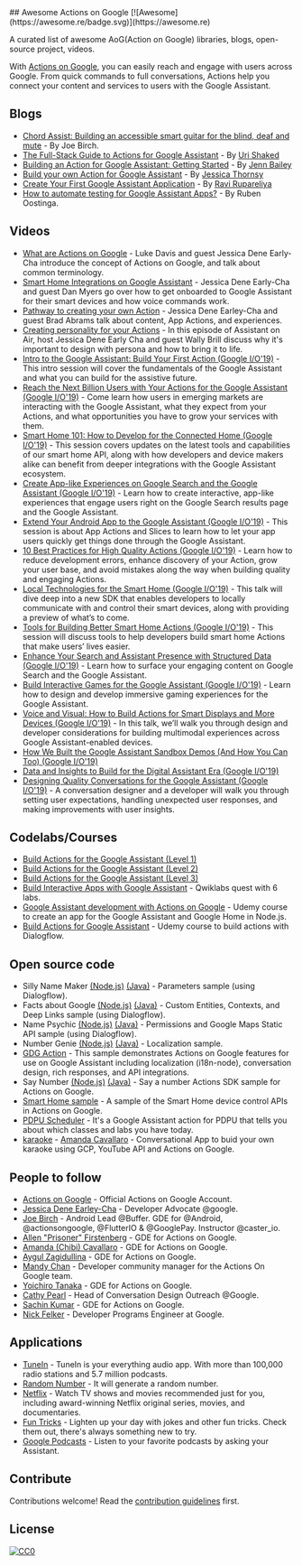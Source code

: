 <div class="github-widget" data-repo="ravirupareliya/awesome-actions-on-google"></div>
<script async src="https://pagead2.googlesyndication.com/pagead/js/adsbygoogle.js"></script><ins class="adsbygoogle" style="display:block" data-ad-client="ca-pub-6890694312814945" data-ad-slot="5473692530" data-ad-format="auto"  data-full-width-responsive="true"></ins><script>(adsbygoogle = window.adsbygoogle || []).push({});</script>
## Awesome Actions on Google  [![Awesome](https://awesome.re/badge.svg)](https://awesome.re)

A curated list of awesome AoG(Action on Google) libraries, blogs, open-source project, videos.

With [Actions on Google](https://developers.google.com/actions/), you can easily reach and engage with users across Google. From quick commands to full conversations, Actions help you connect your content and services to users with the Google Assistant.



## Blogs
- [Chord Assist: Building an accessible smart guitar for the blind, deaf and mute](https://medium.com/google-developer-experts/chord-assist-building-an-accessible-smart-guitar-for-the-mute-deaf-and-blind-4f81669ab663) - By Joe Birch.
- [The Full-Stack Guide to Actions for Google Assistant](https://medium.com/google-developer-experts/the-full-stack-guide-to-actions-for-google-assistant-e1765edd075b) - By [Uri Shaked](https://twitter.com/UriShaked)
- [Building an Action for Google Assistant: Getting Started](https://www.raywenderlich.com/1217997-building-an-action-for-google-assistant-getting-started) - By [Jenn Bailey](https://www.raywenderlich.com/u/invisigothcodegirl)
- [Build your own Action for Google Assistant](https://www.androidauthority.com/how-to-build-google-assistant-actions-877154/) - By [Jessica Thornsy](https://www.androidauthority.com/author/jessicathornsby/)
- [Create Your First Google Assistant Application](https://android.jlelse.eu/create-your-first-google-assitant-application-9a51cea37728) - By [Ravi Rupareliya](https://twitter.com/ravi_rupareliya)
- [How to automate testing for Google Assistant Apps?](https://xebia.com/blog/how-to-automate-testing-for-google-assistant-apps/) - By Ruben Oostinga.

## Videos
- [What are Actions on Google](https://youtu.be/D-lhorsDlUQ) - Luke Davis and guest Jessica Dene Early-Cha introduce the concept of Actions on Google, and talk about common terminology.
- [Smart Home Integrations on Google Assistant](https://youtu.be/cxABjSOa6RY) - Jessica Dene Early-Cha and guest Dan Myers go over how to get onboarded to Google Assistant for their smart devices and how voice commands work.
- [Pathway to creating your own Action](https://youtu.be/Jy4CsxNafeE) - Jessica Dene Earley-Cha and guest Brad Abrams talk about content, App Actions, and experiences. 
- [Creating personality for your Actions](https://youtu.be/dh_mixqvrP0) - In this episode of Assistant on Air, host Jessica Dene Early Cha and guest Wally Brill discuss why it's important to design with persona and how to bring it to life.
- [Intro to the Google Assistant: Build Your First Action (Google I/O'19)](https://youtu.be/dpNrq_wiqGs) - This intro session will cover the fundamentals of the Google Assistant and what you can build for the assistive future.
- [Reach the Next Billion Users with Your Actions for the Google Assistant (Google I/O'19)](https://youtu.be/ak6Uj02DTjk) - Come learn how users in emerging markets are interacting with the Google Assistant, what they expect from your Actions, and what opportunities you have to grow your services with them.
- [Smart Home 101: How to Develop for the Connected Home (Google I/O'19)](https://youtu.be/SJ2KYVKfURA) - This session covers updates on the latest tools and capabilities of our smart home API, along with how developers and device makers alike can benefit from deeper integrations with the Google Assistant ecosystem.
- [Create App-like Experiences on Google Search and the Google Assistant (Google I/O'19)](https://youtu.be/0Hyt7gjHYO4) - Learn how to create interactive, app-like experiences that engage users right on the Google Search results page and the Google Assistant.
- [Extend Your Android App to the Google Assistant (Google I/O'19)](https://youtu.be/vQALSeGy9aY) - This session is about App Actions and Slices to learn how to let your app users quickly get things done through the Google Assistant.
- [10 Best Practices for High Quality Actions (Google I/O'19)](https://youtu.be/oo5dFEW0Vk8) - Learn how to reduce development errors, enhance discovery of your Action, grow your user base, and avoid mistakes along the way when building quality and engaging Actions.
- [Local Technologies for the Smart Home (Google I/O'19)](https://youtu.be/Y6Ue5hQ9meM) - This talk will dive deep into a new SDK that enables developers to locally communicate with and control their smart devices, along with providing a preview of what’s to come.
- [Tools for Building Better Smart Home Actions (Google I/O'19)](https://youtu.be/1I-7lpZu_PA) - This session will discuss tools to help developers build smart home Actions that make users’ lives easier.
- [Enhance Your Search and Assistant Presence with Structured Data (Google I/O'19)](https://youtu.be/GR1j2ADyGvA) - Learn how to surface your engaging content on Google Search and the Google Assistant.
- [Build Interactive Games for the Google Assistant (Google I/O'19)](https://youtu.be/J8lsvvJ21Ok) - Learn how to design and develop immersive gaming experiences for the Google Assistant.
- [Voice and Visual: How to Build Actions for Smart Displays and More Devices (Google I/O'19)](https://youtu.be/Oh4lCL05XWc) - In this talk, we’ll walk you through design and developer considerations for building multimodal experiences across Google Assistant-enabled devices.
- [How We Built the Google Assistant Sandbox Demos (And How You Can Too) (Google I/O'19)](https://youtu.be/w2wDR8rr0Hk) 
- [Data and Insights to Build for the Digital Assistant Era (Google I/O'19)](https://youtu.be/b3nDCC2K3rY)
- [Designing Quality Conversations for the Google Assistant (Google I/O'19)](https://youtu.be/ZRjkSqVedfY) - A conversation designer and a developer will walk you through setting user expectations, handling unexpected user responses, and making improvements with user insights.

## Codelabs/Courses
- [Build Actions for the Google Assistant (Level 1)](https://codelabs.developers.google.com/codelabs/actions-1/index.html)
- [Build Actions for the Google Assistant (Level 2)](https://codelabs.developers.google.com/codelabs/actions-2/index.html)
- [Build Actions for the Google Assistant (Level 3)](https://codelabs.developers.google.com/codelabs/actions-3/index.html)
- [Build Interactive Apps with Google Assistant](https://www.qwiklabs.com/quests/61) - Qwiklabs quest with 6 labs.
- [Google Assistant development with Actions on Google](https://www.udemy.com/course/actions-on-google-app-google-assistant/) - Udemy course to create an app for the Google Assistant and Google Home in Node.js.
- [Build Actions for Google Assistant](https://www.udemy.com/course/buildactionsforgoogleassistant/) - Udemy course to build actions with Dialogflow.


## Open source code
- Silly Name Maker [(Node.js)](https://github.com/actions-on-google/dialogflow-silly-name-maker-webhook-nodejs) [(Java)](https://github.com/actions-on-google/dialogflow-silly-name-maker-webhook-java) - Parameters sample (using Dialogflow).
- Facts about Google [(Node.js)](https://github.com/actions-on-google/dialogflow-facts-about-google-nodejs) [(Java)](https://github.com/actions-on-google/dialogflow-silly-name-maker-webhook-java) - Custom Entities, Contexts, and Deep Links sample (using Dialogflow).
- Name Psychic [(Node.js)](https://github.com/actions-on-google/dialogflow-name-psychic-nodejs) [(Java)](https://github.com/actions-on-google/dialogflow-name-psychic-java) - Permissions and Google Maps Static API sample (using Dialogflow).
- Number Genie [(Node.js)](https://github.com/actions-on-google/dialogflow-number-genie-nodejs) [(Java)](https://github.com/actions-on-google/dialogflow-number-genie-java) - Localization sample.
- [GDG Action](https://github.com/actions-on-google/dialogflow-gdg-nodejs) - This sample demonstrates Actions on Google features for use on Google Assistant including localization (i18n-node), conversation design, rich responses, and API integrations.
- Say Number [(Node.js)](https://github.com/actions-on-google/actionssdk-say-number-nodejs) [(Java)](https://github.com/actions-on-google/actionssdk-say-number-java) - Say a number Actions SDK sample for Actions on Google.
- [Smart Home sample](https://github.com/actions-on-google/smart-home-nodejs) - A sample of the Smart Home device control APIs in Actions on Google.
- [PDPU Scheduler](https://github.com/nish17/scheduler) - It's a Google Assistant action for PDPU that tells you about which classes and labs you have today.
- [karaoke](https://github.com/amdcaruso/karaoke) - [Amanda Cavallaro](https://github.com/amdcaruso) - Conversational App to buid your own karaoke using GCP, YouTube API and Actions on Google.

## People to follow
- [Actions on Google](https://twitter.com/actionsongoogle) - Official Actions on Google Account.
- [Jessica Dene Earley-Cha](https://twitter.com/chatasweetie) - Developer Advocate @google.
- [Joe Birch](https://twitter.com/hitherejoe) - Android Lead @Buffer. GDE for @Android, @actionsongoogle, @FlutterIO & @GooglePay. Instructor @caster_io.
- [Allen "Prisoner" Firstenberg](https://twitter.com/afirstenberg) - GDE for Actions on Google.
- [Amanda (Chibi) Cavallaro](https://twitter.com/chibichibibr) -  GDE for Actions on Google.
- [Aygul Zagidullina](https://twitter.com/aygul) -  GDE for Actions on Google.
- [Mandy Chan](https://twitter.com/MandyChanNYC) - Developer community manager for the Actions On Google team.
- [Yoichiro Tanaka](https://twitter.com/yoichiro) - GDE for Actions on Google.
- [Cathy Pearl](https://twitter.com/cpearl42) - Head of Conversation Design Outreach @Google.
- [Sachin Kumar](https://twitter.com/sachin_atk) - GDE for Actions on Google.
- [Nick Felker](https://twitter.com/handnf) - Developer Programs Engineer at Google.

## Applications
- [TuneIn](https://assistant.google.com/services/a/uid/000000c9bec03997) - TuneIn is your everything audio app. With more than 100,000 radio stations and 5.7 million podcasts.
- [Random Number](https://assistant.google.com/services/a/uid/0000003b4796e827) - It will generate a random number.
- [Netflix](https://assistant.google.com/services/a/uid/0000002a8e07d537) - Watch TV shows and movies recommended just for you, including award-winning Netflix original series, movies, and documentaries.
- [Fun Tricks](https://assistant.google.com/services/a/uid/00000038e95bb789) - Lighten up your day with jokes and other fun tricks. Check them out, there's always something new to try.
- [Google Podcasts](https://assistant.google.com/services/a/uid/000000e0ea9c992f) - Listen to your favorite podcasts by asking your Assistant.

## Contribute

Contributions welcome! Read the [contribution guidelines](https://github.com/ravirupareliya/awesome-actions-on-google/blob/master/contributing.md) first.

## License

[![CC0](https://mirrors.creativecommons.org/presskit/buttons/88x31/svg/cc-zero.svg)](https://creativecommons.org/publicdomain/zero/1.0/)